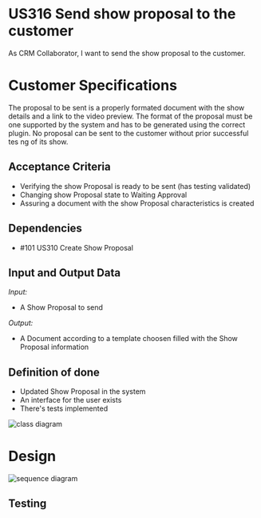 # US316 Send show proposal to the customer

As CRM Collaborator, I want to send the show proposal to the customer.

# Customer Specifications 
The proposal to be sent is a properly formated document with the show details and a link to the video 
preview. The format of the proposal must be one supported by the system and has to be generated 
using the correct plugin. 
No proposal can be sent to the customer without prior successful tes ng of its show.

## Acceptance Criteria
- Verifying the show Proposal is ready to be sent (has testing validated) 
- Changing show Proposal state to Waiting Approval
- Assuring a document with the show Proposal characteristics is created

## Dependencies
- #101 US310 Create Show Proposal

## Input and Output Data
*Input:*
- A Show Proposal to send

*Output:*
- A Document according to a template choosen filled with the Show Proposal information


## Definition of done
- Updated Show Proposal in the system
- An interface for the user exists
- There's tests implemented


![class diagram](docs/global-artifacts/analysis/US316/316-class-diagram.svg)

# Design
![sequence diagram](svg/sd.svg)

## Testing

